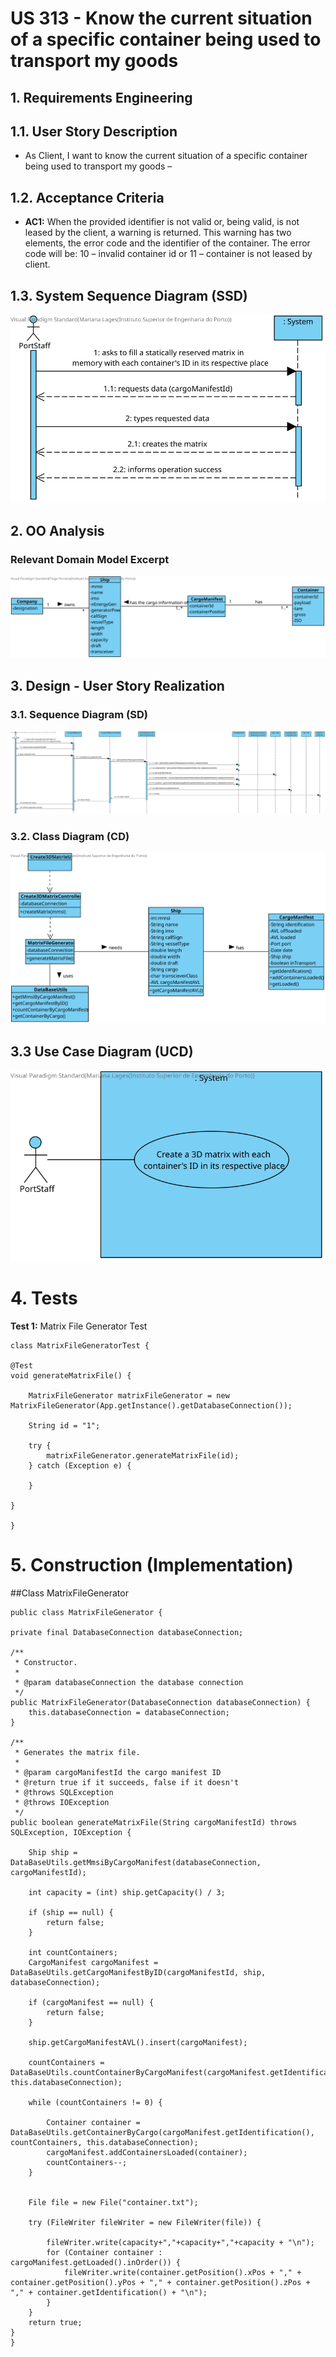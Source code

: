 # US 313 - Know the current situation of a specific container being used to transport my goods

## 1. Requirements Engineering

## 1.1. User Story Description

*  As Client, I want to know the current situation of a specific container being used to transport my goods –




## 1.2. Acceptance Criteria

* **AC1:** When the provided identifier is not valid or, being valid, is not leased by
  the client, a warning is returned. This warning has two elements, the
  error code and the identifier of the container. The error code will be: 10
  – invalid container id or 11 – container is not leased by client.



## 1.3. System Sequence Diagram (SSD)

![US313_SSD](US313_SSD.svg)

## 2. OO Analysis

### Relevant Domain Model Excerpt

![US313_DM](US313%20MD.svg)

## 3. Design - User Story Realization

### 3.1. Sequence Diagram (SD)

![US313_SD](US313_SD.svg)

### 3.2. Class Diagram (CD)

![US313_CD](US313_CD.svg)

## 3.3 Use Case Diagram (UCD)

![US313_UCD](US313_UCD.svg)

# 4. Tests

**Test 1:** Matrix File Generator Test

    class MatrixFileGeneratorTest {

    @Test
    void generateMatrixFile() {

        MatrixFileGenerator matrixFileGenerator = new MatrixFileGenerator(App.getInstance().getDatabaseConnection());

        String id = "1";

        try {
            matrixFileGenerator.generateMatrixFile(id);
        } catch (Exception e) {

        }

    }

    }

# 5. Construction (Implementation)



##Class MatrixFileGenerator
    
    public class MatrixFileGenerator {

    private final DatabaseConnection databaseConnection;

    /**
     * Constructor.
     *
     * @param databaseConnection the database connection
     */
    public MatrixFileGenerator(DatabaseConnection databaseConnection) {
        this.databaseConnection = databaseConnection;
    }

    /**
     * Generates the matrix file.
     *
     * @param cargoManifestId the cargo manifest ID
     * @return true if it succeeds, false if it doesn't
     * @throws SQLException
     * @throws IOException
     */
    public boolean generateMatrixFile(String cargoManifestId) throws SQLException, IOException {

        Ship ship = DataBaseUtils.getMmsiByCargoManifest(databaseConnection, cargoManifestId);

        int capacity = (int) ship.getCapacity() / 3;

        if (ship == null) {
            return false;
        }

        int countContainers;
        CargoManifest cargoManifest = DataBaseUtils.getCargoManifestByID(cargoManifestId, ship, databaseConnection);

        if (cargoManifest == null) {
            return false;
        }

        ship.getCargoManifestAVL().insert(cargoManifest);

        countContainers = DataBaseUtils.countContainerByCargoManifest(cargoManifest.getIdentification(), this.databaseConnection);

        while (countContainers != 0) {

            Container container = DataBaseUtils.getContainerByCargo(cargoManifest.getIdentification(), countContainers, this.databaseConnection);
            cargoManifest.addContainersLoaded(container);
            countContainers--;
        }


        File file = new File("container.txt");

        try (FileWriter fileWriter = new FileWriter(file)) {

            fileWriter.write(capacity+","+capacity+","+capacity + "\n");
            for (Container container : cargoManifest.getLoaded().inOrder()) {
                fileWriter.write(container.getPosition().xPos + "," + container.getPosition().yPos + "," + container.getPosition().zPos + "," + container.getIdentification() + "\n");
            }
        }
        return true;
    }
    }
